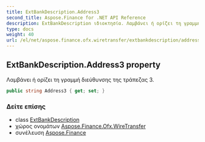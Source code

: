 ```yaml
---
title: ExtBankDescription.Address3
second_title: Aspose.Finance for .NET API Reference
description: ExtBankDescription ιδιοκτησία. Λαμβάνει ή ορίζει τη γραμμή διεύθυνσης της τράπεζας 3.
type: docs
weight: 40
url: /el/net/aspose.finance.ofx.wiretransfer/extbankdescription/address3/
---
```

## ExtBankDescription.Address3 property

Λαμβάνει ή ορίζει τη γραμμή διεύθυνσης της τράπεζας 3.

```csharp
public string Address3 { get; set; }
```

### Δείτε επίσης

* class [ExtBankDescription](../)
* χώρος ονομάτων [Aspose.Finance.Ofx.WireTransfer](../../extbankdescription/)
* συνέλευση [Aspose.Finance](../../../)


